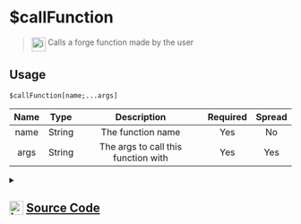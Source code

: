 # $callFunction
> <img align="top" src="https://upload.wikimedia.org/wikipedia/commons/thumb/e/e4/Infobox_info_icon.svg/160px-Infobox_info_icon.svg.png?20150409153300" alt="image" width="25" height="auto"> Calls a forge function made by the user
## Usage
```
$callFunction[name;...args]
```
| Name | Type | Description | Required | Spread
| :---: | :---: | :---: | :---: | :---: |
name | String | The function name | Yes | No
args | String | The args to call this function with | Yes | Yes
<details>
<summary>
    
## <img align="top" src="https://cdn4.iconfinder.com/data/icons/iconsimple-logotypes/512/github-512.png" alt="image" width="25" height="auto">  [Source Code](https://github.com/tryforge/ForgeScript-V2/blob/main/src/native/callFunction.ts)
    
</summary>
    
```ts
import { ErrorType } from "../structures/ForgeError"
import { ArgType, NativeFunction } from "../structures/NativeFunction"
import { Return } from "../structures/Return"

export default new NativeFunction({
    name: "$callFunction",
    version: "1.0.0",
    description: "Calls a forge function made by the user",
    unwrap: true,
    args: [
        {
            name: "name",
            description: "The function name",
            rest: false,
            required: true,
            type: ArgType.String,
        },
        {
            name: "args",
            description: "The args to call this function with",
            rest: true,
            type: ArgType.String,
            required: true,
        },
    ],
    brackets: true,
    execute(ctx, [name, args]) {
        const fn = ctx.client.functions.get(name)
        if (!fn) return this.err(this.error(ErrorType.UnknownXName, "function", name))

        return fn.call(ctx, args)
    },
})

```
    
</details>